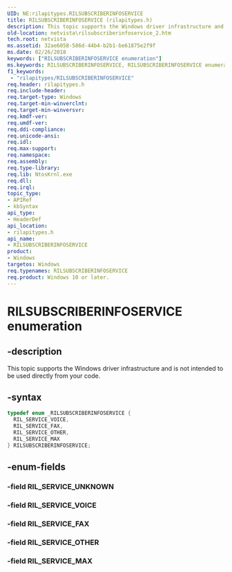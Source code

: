 ```yaml
---
UID: NE:rilapitypes.RILSUBSCRIBERINFOSERVICE
title: RILSUBSCRIBERINFOSERVICE (rilapitypes.h)
description: This topic supports the Windows driver infrastructure and is not intended to be used directly from your code.
old-location: netvista\rilsubscriberinfoservice_2.htm
tech.root: netvista
ms.assetid: 32ae6058-586d-44b4-b2b1-be61875e2f9f
ms.date: 02/26/2018
keywords: ["RILSUBSCRIBERINFOSERVICE enumeration"]
ms.keywords: RILSUBSCRIBERINFOSERVICE, RILSUBSCRIBERINFOSERVICE enumeration [Network Drivers Starting with Windows Vista], RIL_SERVICE_FAX, RIL_SERVICE_MAX, RIL_SERVICE_OTHER, RIL_SERVICE_VOICE, netvista.rilsubscriberinfoservice_2, rilapitypes/RILSUBSCRIBERINFOSERVICE, rilapitypes/RIL_SERVICE_FAX, rilapitypes/RIL_SERVICE_MAX, rilapitypes/RIL_SERVICE_OTHER, rilapitypes/RIL_SERVICE_VOICE
f1_keywords:
 - "rilapitypes/RILSUBSCRIBERINFOSERVICE"
req.header: rilapitypes.h
req.include-header:
req.target-type: Windows
req.target-min-winverclnt:
req.target-min-winversvr:
req.kmdf-ver:
req.umdf-ver:
req.ddi-compliance:
req.unicode-ansi:
req.idl:
req.max-support:
req.namespace:
req.assembly:
req.type-library:
req.lib: NtosKrnl.exe
req.dll:
req.irql:
topic_type:
- APIRef
- kbSyntax
api_type:
- HeaderDef
api_location:
- rilapitypes.h
api_name:
- RILSUBSCRIBERINFOSERVICE
product:
- Windows
targetos: Windows
req.typenames: RILSUBSCRIBERINFOSERVICE
req.product: Windows 10 or later.
---
```


# RILSUBSCRIBERINFOSERVICE enumeration


## -description


This topic supports the Windows driver infrastructure and is not intended to be used directly from your code.


## -syntax


```cpp
typedef enum _RILSUBSCRIBERINFOSERVICE {
  RIL_SERVICE_VOICE,
  RIL_SERVICE_FAX,
  RIL_SERVICE_OTHER,
  RIL_SERVICE_MAX
} RILSUBSCRIBERINFOSERVICE;
```


## -enum-fields




### -field RIL_SERVICE_UNKNOWN


### -field RIL_SERVICE_VOICE


### -field RIL_SERVICE_FAX


### -field RIL_SERVICE_OTHER


### -field RIL_SERVICE_MAX

